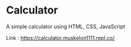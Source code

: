 # Calculator
A simple calculator using HTML, CSS, JavaScript

Link : https://calculator.muskelon1111.repl.co/
